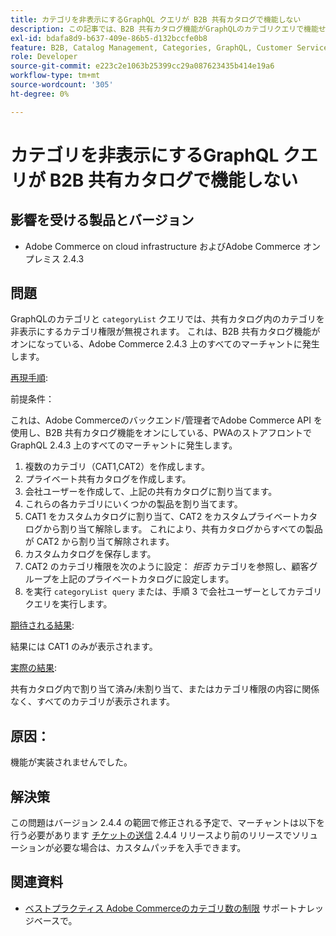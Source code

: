 ```yaml
---
title: カテゴリを非表示にするGraphQL クエリが B2B 共有カタログで機能しない
description: この記事では、B2B 共有カタログ機能がGraphQLのカテゴリクエリで機能せず、カテゴリを非表示にする場合の解決策を説明します。
exl-id: bdafa8d9-b637-409e-86b5-d132bccfe0b8
feature: B2B, Catalog Management, Categories, GraphQL, Customer Service
role: Developer
source-git-commit: e223c2e1063b25399cc29a087623435b414e19a6
workflow-type: tm+mt
source-wordcount: '305'
ht-degree: 0%

---
```


# カテゴリを非表示にするGraphQL クエリが B2B 共有カタログで機能しない


## 影響を受ける製品とバージョン

* Adobe Commerce on cloud infrastructure およびAdobe Commerce オンプレミス 2.4.3

## 問題

GraphQLのカテゴリと `categoryList` クエリでは、共有カタログ内のカテゴリを非表示にするカテゴリ権限が無視されます。 これは、B2B 共有カタログ機能がオンになっている、Adobe Commerce 2.4.3 上のすべてのマーチャントに発生します。

<u>再現手順</u>:

前提条件：

これは、Adobe Commerceのバックエンド/管理者でAdobe Commerce API を使用し、B2B 共有カタログ機能をオンにしている、PWAのストアフロントでGraphQL 2.4.3 上のすべてのマーチャントに発生します。

1. 複数のカテゴリ（CAT1,CAT2）を作成します。
1. プライベート共有カタログを作成します。
1. 会社ユーザーを作成して、上記の共有カタログに割り当てます。
1. これらの各カテゴリにいくつかの製品を割り当てます。
1. CAT1 をカスタムカタログに割り当て、CAT2 をカスタムプライベートカタログから割り当て解除します。 これにより、共有カタログからすべての製品が CAT2 から割り当て解除されます。
1. カスタムカタログを保存します。
1. CAT2 のカテゴリ権限を次のように設定： *拒否* カテゴリを参照し、顧客グループを上記のプライベートカタログに設定します。
1. を実行 `categoryList query` または、手順 3 で会社ユーザーとしてカテゴリクエリを実行します。

<u>期待される結果</u>:

結果には CAT1 のみが表示されます。

<u>実際の結果</u>:

共有カタログ内で割り当て済み/未割り当て、またはカテゴリ権限の内容に関係なく、すべてのカテゴリが表示されます。

## 原因：

機能が実装されませんでした。

## 解決策

この問題はバージョン 2.4.4 の範囲で修正される予定で、マーチャントは以下を行う必要があります [チケットの送信](/help/help-center-guide/help-center/magento-help-center-user-guide.md#submit-ticket) 2.4.4 リリースより前のリリースでソリューションが必要な場合は、カスタムパッチを入手できます。

## 関連資料

* [ベストプラクティス Adobe Commerceのカテゴリ数の制限](https://support.magento.com/hc/en-us/articles/360048176832) サポートナレッジベースで。
